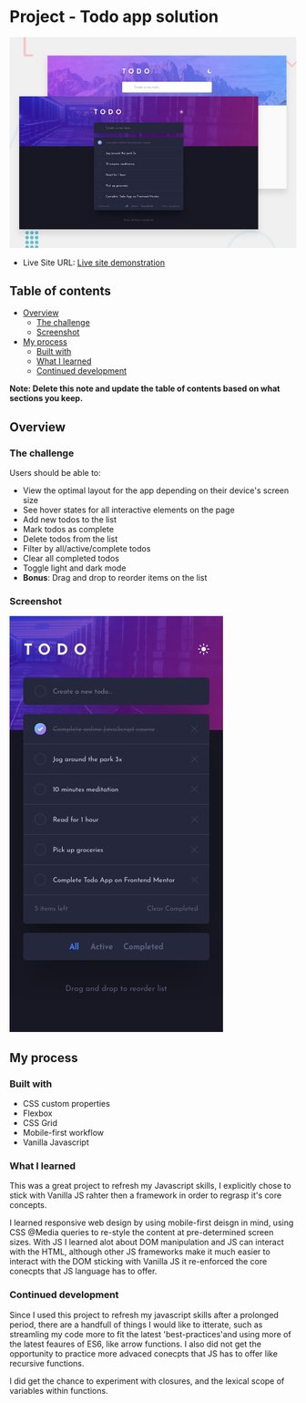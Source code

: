 # Project - Todo app solution
![screenshot of end product](design/desktop-preview.jpg)


- Live Site URL: [Live site demonstration](pierpaolo01.github.io/js-todo-app/)


## Table of contents

- [Overview](#overview)
  - [The challenge](#the-challenge)
  - [Screenshot](#screenshot)
- [My process](#my-process)
  - [Built with](#built-with)
  - [What I learned](#what-i-learned)
  - [Continued development](#continued-development)

**Note: Delete this note and update the table of contents based on what sections you keep.**

## Overview

### The challenge

Users should be able to:

- View the optimal layout for the app depending on their device's screen size
- See hover states for all interactive elements on the page
- Add new todos to the list
- Mark todos as complete
- Delete todos from the list
- Filter by all/active/complete todos
- Clear all completed todos
- Toggle light and dark mode
- **Bonus**: Drag and drop to reorder items on the list

### Screenshot

![screenshot of end product](design/mobile-design-dark.jpg)


## My process

### Built with

- CSS custom properties
- Flexbox
- CSS Grid
- Mobile-first workflow
- Vanilla Javascript


### What I learned

This was a great project to refresh my Javascript skills, I explicitly chose to stick with Vanilla JS rahter then a framework in order to regrasp it's core concepts.  

I learned responsive web design by using mobile-first deisgn in mind, using CSS @Media queries to re-style the content at pre-determined screen sizes.
With JS I learned alot about DOM manipulation and JS can interact with the HTML, although other JS frameworks make it much easier to interact with the DOM sticking with Vanilla JS it re-enforced the core conecpts that JS language has to offer.


### Continued development

Since I used this project to refresh my javascript skills after a prolonged period, there are a handfull of things I would like to itterate, such as streamling my code more to fit the latest 'best-practices'and using more of the latest feaures of ES6, like arrow functions. 
I also did not get the opportunity to practice more advaced conecpts that JS has to offer like recursive functions.

I did get the chance to experiment with closures, and the lexical scope of variables within functions.
